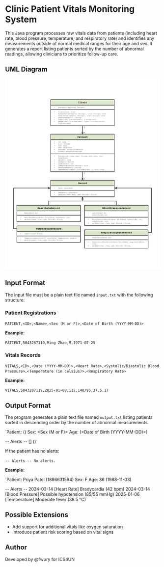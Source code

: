 # Clinic Patient Vitals Monitoring System

This Java program processes raw vitals data from patients (including heart rate, blood pressure, temperature, and respiratory rate) and identifies any measurements outside of normal medical ranges for their age and sex. It generates a report listing patients sorted by the number of abnormal readings, allowing clinicians to prioritize follow-up care.

## UML Diagram

![UML Diagram](uml.png)

## Input Format

The input file must be a plain text file named `input.txt` with the following structure:

### Patient Registrations

`PATIENT,<ID>,<Name>,<Sex (M or F)>,<Date of Birth (YYYY-MM-DD)>`

**Example:**

`PATIENT,5043287119,Ming Zhao,M,1971-07-25`

### Vitals Records

`VITALS,<ID>,<Date (YYYY-MM-DD)>,<Heart Rate>,<Systolic/Diastolic Blood Pressure>,<Temperature (in celsius)>,<Respiratory Rate>`

**Example:**

`VITALS,5043287119,2025-01-08,112,140/95,37.5,17`

## Output Format

The program generates a plain text file named `output.txt` listing patients sorted in descending order by the number of abnormal measurements.

`Patient: <Name> (<ID>)
Sex: <Sex (M or F)>
Age: <Age> (<Date of Birth (YYYY-MM-DD)>)

-- Alerts --
<Date> [<Vital Sign>] <Alert Description> (<Measured Value>)`

If the patient has no alerts:

`-- Alerts --
No alerts.`

**Example:**

`Patient: Priya Patel (1886631594)
Sex: F
Age: 36 (1988-11-03)

-- Alerts --
2024-03-14 [Heart Rate] Bradycardia (42 bpm)
2024-03-14 [Blood Pressure] Possible hypotension (85/55 mmHg)
2025-01-06 [Temperature] Moderate fever (38.5 °C)`

## Possible Extensions
- Add support for additional vitals like oxygen saturation
- Introduce patient risk scoring based on vital signs

## Author
Developed by @fwury for ICS4UN

